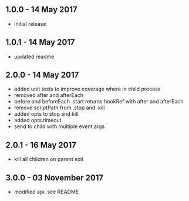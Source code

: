 ## 1.0.0 - 14 May 2017

- initial release


## 1.0.1 - 14 May 2017

- updated readme

## 2.0.0 - 14 May 2017

- added unit tests to improve coverage where in child process
- removed after and afterEach
- before and beforeEach .start returns hookRef with after and afterEach
- remove scriptPath from .stop and .kill
- added opts to stop and kill
- added opts.timeout
- send to child with multiple event args

## 2.0.1 - 16 May 2017

- kill all children on parent exit

## 3.0.0 - 03 November 2017

- modified api, see README
